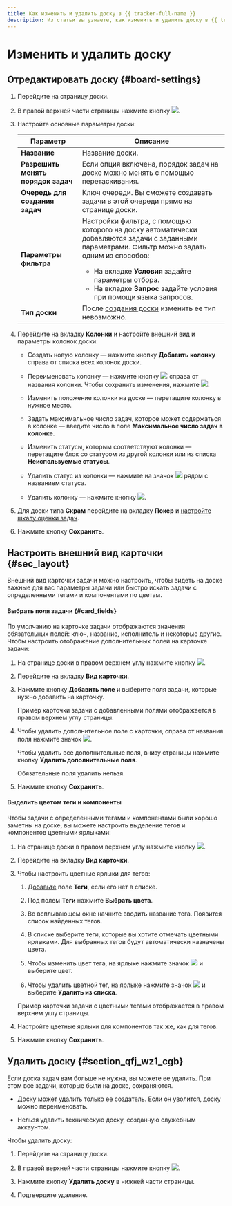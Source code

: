 ```yaml
---
title: Как изменить и удалить доску в {{ tracker-full-name }}
description: Из статьи вы узнаете, как изменить и удалить доску в {{ tracker-name }}.
---
```


# Изменить и удалить доску

## Отредактировать доску {#board-settings}

1. Перейдите на страницу доски.

1. В правой верхней части страницы нажмите кнопку ![](../../_assets/tracker/edit-agile.png).

1. Настройте основные параметры доски:

    Параметр | Описание
    -------- | --------
    **Название** | Название доски.
    **Разрешить менять порядок задач** | Если опция включена, порядок задач на доске можно менять с помощью перетаскивания.
    **Очередь для создания задач** | Ключ очереди. Вы сможете создавать задачи в этой очереди прямо на странице доски.
    **Параметры фильтра** | Настройки фильтра, с помощью которого на доску автоматически добавляются задачи с заданными параметрами. Фильтр можно задать одним из способов:<br/><ul><li>На вкладке **Условия** задайте параметры отбора.</li><li>На вкладке **Запрос** задайте условия при помощи языка запросов.</li></ul>
    **Тип доски** | После [создания доски](create-agile-board.md) изменить ее тип невозможно.

1. Перейдите на вкладку **Колонки** и настройте внешний вид и параметры колонок доски:

    - Создать новую колонку — нажмите кнопку **Добавить колонку** справа от списка всех колонок доски.

    - Переименовать колонку — нажмите кнопку ![](../../_assets/tracker/button-edit.png) справа от названия колонки. Чтобы сохранить изменения, нажмите ![](../../_assets/tracker/approve-checkmark.png).

    - Изменить положение колонки на доске — перетащите колонку в нужное место.

    - Задать максимальное число задач, которое может содержаться в колонке — введите число в поле **Максимальное число задач в колонке**.

    - Изменить статусы, которым соответствуют колонки — перетащите блок со статусом из другой колонки или из списка **Неиспользуемые статусы**.

    - Удалить статус из колонки — нажмите на значок ![](../../_assets/tracker/delete-agile-status.png) рядом с названием статуса.

    - Удалить колонку — нажмите кнопку ![](../../_assets/tracker/delete-agile-column.png).

1. Для доски типа **Скрам** перейдите на вкладку **Покер** и [настройте шкалу оценки задач](planning-poker.md#section_scale).

1. Нажмите кнопку **Сохранить**.

## Настроить внешний вид карточки {#sec_layout}

Внешний вид карточки задачи можно настроить, чтобы видеть на доске важные для вас параметры задачи или быстро искать задачи с определенными тегами и компонентами по цветам.

#### Выбрать поля задачи {#card_fields}

По умолчанию на карточке задачи отображаются значения обязательных полей: ключ, название, исполнитель и некоторые другие. Чтобы настроить отображение дополнительных полей на карточке задачи:

1. На странице доски в правом верхнем углу нажмите кнопку ![](../../_assets/tracker/edit-agile.png).

1. Перейдите на вкладку **Вид карточки**.

1. Нажмите кнопку **Добавить поле** и выберите поля задачи, которые нужно добавить на карточку.

    Пример карточки задачи с добавленными полями отображается в правом верхнем углу страницы.

1. Чтобы удалить дополнительное поле с карточки, справа от названия поля нажмите значок ![](../../_assets/tracker/delete-agile-column.png).

    Чтобы удалить все дополнительные поля, внизу страницы нажмите кнопку **Удалить дополнительные поля**.

    Обязательные поля удалить нельзя.

1. Нажмите кнопку **Сохранить**.

#### Выделить цветом теги и компоненты

Чтобы задачи с определенными тегами и компонентами были хорошо заметны на доске, вы можете настроить выделение тегов и компонентов цветными ярлыками:

1. На странице доски в правом верхнем углу нажмите кнопку ![](../../_assets/tracker/edit-agile.png).

1. Перейдите на вкладку **Вид карточки**.

1. Чтобы настроить цветные ярлыки для тегов: 

    1. [Добавьте](#card_fields) поле **Теги**, если его нет в списке.

    1. Под полем **Теги** нажмите **Выбрать цвета**.

    1. Во всплывающем окне начните вводить название тега. Появится список найденных тегов.

    1. В списке выберите теги, которые вы хотите отмечать цветными ярлыками. Для выбранных тегов будут автоматически назначены цвета.

    1. Чтобы изменить цвет тега, на ярлыке нажмите значок ![](../../_assets/tracker/edit-tag.png) и выберите цвет. 

    1. Чтобы удалить цветной тег, на ярлыке нажмите значок ![](../../_assets/tracker/edit-tag.png) и выберите **Удалить из списка**.

    Пример карточки задачи с цветными тегами отображается в правом верхнем углу страницы.

1. Настройте цветные ярлыки для компонентов так же, как для тегов.

1. Нажмите кнопку **Сохранить**.

## Удалить доску {#section_qfj_wz1_cgb}

Если доска задач вам больше не нужна, вы можете ее удалить. При этом все задачи, которые были на доске, сохраняются.

* Доску может удалить только ее создатель. Если он уволится, доску можно переименовать.

* Нельзя удалить техническую доску, созданную служебным аккаунтом.

Чтобы удалить доску:

1. Перейдите на страницу доски.

1. В правой верхней части страницы нажмите кнопку ![](../../_assets/tracker/edit-agile.png).

1. Нажмите кнопку **Удалить доску** в нижней части страницы.

1. Подтвердите удаление.
